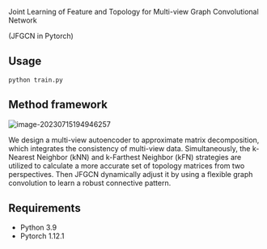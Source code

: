 Joint Learning of Feature and Topology for Multi-view Graph Convolutional Network 

(JFGCN in Pytorch)

##  Usage

```python train.py```

## Method framework

![image-20230715194946257](C:\Users\11833\AppData\Roaming\Typora\typora-user-images\image-20230715194946257.png)

We design a multi-view autoencoder to approximate matrix decomposition, which integrates the consistency of multi-view data. Simultaneously, the k-Nearest Neighbor (kNN) and k-Farthest Neighbor (kFN) strategies are utilized to calculate a more accurate set of topology matrices from two perspectives. Then JFGCN dynamically adjust it by using a flexible graph convolution to learn a robust connective pattern.

## Requirements

* Python 3.9
* Pytorch 1.12.1

